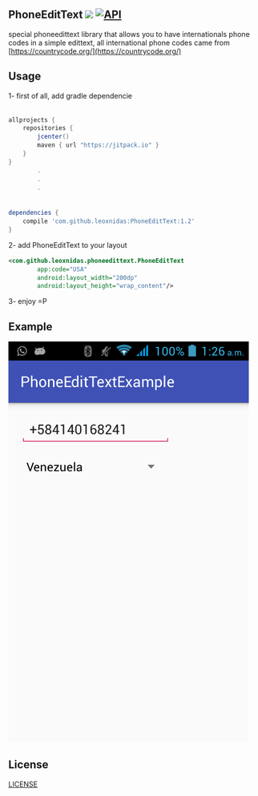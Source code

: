 PhoneEditText [![](https://jitpack.io/v/leoxnidas/PhoneEditText.svg)](https://jitpack.io/#leoxnidas/PhoneEditText) [![API](https://img.shields.io/badge/API-15%2B-blue.svg?style=flat)](https://android-arsenal.com/api?level=15)
-------------
special phoneedittext library that allows you to have internationals phone codes in a simple edittext, all international phone codes came from [https://countrycode.org/](https://countrycode.org/)


Usage
-----
1- first of all, add gradle dependencie
```gradle

allprojects {
    repositories {
        jcenter()
        maven { url "https://jitpack.io" }
    }
}
        .
        .
        .


dependencies {
    compile 'com.github.leoxnidas:PhoneEditText:1.2'
}
```

2- add PhoneEditText to your layout
```xml
<com.github.leoxnidas.phoneedittext.PhoneEditText
        app:code="USA"
        android:layout_width="200dp"
        android:layout_height="wrap_content"/>
```

3- enjoy =P


Example
-------
![image](./img/phone.png)


License
--------
[LICENSE](./LICENSE.md)
